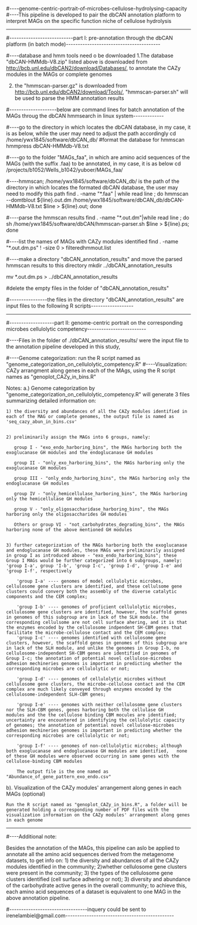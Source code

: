 #----genome-centric-portrait-of-microbes-cellulose-hydrolysing-capacity
#----This pipeline is developed to pair the dbCAN annotation platform to interpret MAGs on the specific function niche of cellulose hydrolysis


-------------------------------------------------------------------------------------------------------------------------------------


#---------------------------part I: pre-annotation through the dbCAN platform (in batch mode)----------------------------------------

#----database and hmm tools need o be downloaded
1.The database "dbCAN-HMMdb-V8.zip" listed above is downloaded from http://bcb.unl.edu/dbCAN2/download/Databases/,  to annotate the CAZy modules in the MAGs or complete genomes
   
2. the "hmmscan-parser.gz" is downloaded from http://bcb.unl.edu/dbCAN2/download/Tools/, "hmmscan-parser.sh" will be used to parse the HMM annotation results

#--------------------below are command lines for batch annotation of the MAGs throug the dbCAN hmmsearch in linux system-------------

#----go to the directory in which locates the dbCAN database, in my case, it is as below, while the user may need to adjust the path accordingly
cd /home/ywx1845/software/dbCAN_db/
#format the database for hmmscan
hmmpress dbCAN-HMMdb-V8.txt

#----go to the folder "MAGs_faa", in which are amino acid sequences of the MAGs (with the suffix .faa) to be annotated, in my case, it is as below
cd /projects/b1052/Wells_b1042/yuboer/MAGs_faa/

#----hmmscan; /home/ywx1845/software/dbCAN_db/ is the path of the directory in which locates the formated dbCAN database, the user may need to modify this path
find . -name "*.faa" | while read line ; do hmmscan --domtblout ${line}.out.dm /home/ywx1845/software/dbCAN_db/dbCAN-HMMdb-V8.txt $line > ${line}.out; done

#----parse the hmmscan results
find . -name "*.out.dm"|while read line ; do sh /home/ywx1845/software/dbCAN/hmmscan-parser.sh $line > ${line}.ps; done

#----list the names of MAGs with CAZy modules identified
find . -name "*.out.dm.ps" ! -size 0 > filteredhmmout.list

#----make a directory "dbCAN_annotation_results" and move the parsed hmmscan results to this directory
mkdir ../dbCAN_annotation_results

mv *.out.dm.ps > ../dbCAN_annotation_results

#delete the empty files in the folder of "dbCAN_annotation_results"

#----------------the files in the directory "dbCAN_annotation_results" are input files to the following R scripts------------------

-----------------------------------------------------------------------------------------------------------------------------------


#-------------------part II: genome-centric portrait on the corresponding microbes cellulolytic competency-------------------------

#----Files in the folder of ./dbCAN_annotation_results/ were the input file to the annotation pipeline developed in this study,

#----Genome categorization: run the R script named as "genome_categorization_on_cellulolytic_competency.R"
#----Visualization: CAZy arrangment along genes in each of the MAgs, using the R script names as "genoplot_CAZy_in_bins.R"

Notes: 
a.) Genome categorization by "genome_categorization_on_cellulolytic_competency.R" will generate 3 files summarizing  detailed information on: 

    1) the diversity and abundances of all the CAZy modules identified in each of the MAG or complete genomes, the output file is named as 'seq_cazy_abun_in_bins.csv'
    
    
    2) preliminarily assign the MAGs into 6 groups, namely:
       
       group I - "exo_endo_harboring_bins", the MAGs harboring both the exoglucanase GH modules and the endoglucanase GH modules
       
       group II - "only_exo_harboring_bins", the MAGs harboring only the exoglucanase GH modules
       
       group III - "only_endo_harboring_bins", the MAGs harboring only the endoglucanase GH modules
       
       group IV - "only_hemicellulase_harboring_bins", the MAGs harboring only the hemicellulase GH modules
       
       group V - "only_oligosaccharidase_harboring_bins", the MAGs harboring only the oligosaccharides GH modules
       
       Others or group VI - "not_carbohydrates_degrading_bins", the MAGs harboring none of the above mentioned GH modules
    
    
    3) further categorization of the MAGs harboring both the exoglucanase and endoglucanase GH modules, these MAGs were preliminarily assigned in group I as introduced above - "exo_endo_harboring_bins"; these Group I MAGs would be further categorized into 6 subgroups, namely: 'group I-a', group 'I-b', 'group I-c', 'group I-d', 'group I-e' and 'group I-f', respectively
        
        'group I-a' ---- genomes of model cellulolytic microbes,  cellulosome gene clusters are identified, and these cellulsome gene  clusters could convery both the assembly of the diverse catalytic components and the CEM complex;
        
        'group I-b' ---- genomes of proficient cellulolytic microbes,  cellulosome gene clusters are identified, however, the scaffold genes in genomes of this subgroup are in lack of the SLH module. the corresponding cellulsome are not cell surface ahering, and it is that the enzymes encoded by the cellulosome indpendent SH-CBM genes that facilitate the microbe-cellulose contact and the CEM complex;                      
        'group I-c' ---- genomes identified with cellulosome gene clusters, however, the scaffold genes in genomes of this subgroup are in lack of the SLH module, and unlike the genomes in Group I-b, no cellulosome-independent SH-CBM genes are identified in genomes of Group I-c; the annotation of potential novel cellulose-microbes adhesion mechineries genomes is important in predicting whether the corresponding microbes are cellulolytic or not;
        
        'group I-d' ---- genomes of cellulolytic microbes without cellulosome gene clusters, the microbe-cellulose contact and the CEM   complex are much likely conveyed through enzymes encoded by the cellulosome-independent SLH-CBM genes;
        
        'group I-e' ---- genomes with neither cellulosome gene clusters nor the SLH-CBM genes, genes harboring both the cellulase GH     modules and the the cellulose binding CBM mocules are identified; uncertainty are encountered in identifying the cellulolytic capacity of genomes; the annotation of potential novel cellulose-microbes adhesion mechineries genomes is important in predicting whether the corresponding microbes are cellulolytic or not;
        
        'group I-f' ---- genomes of non-cellulolytic microbes; although both exoglucanase and endoglucanase GH modules are identified,   none of these GH modules were observed occurring in same genes with the cellulose-binding CBM modules
        
        The output file is the one named as "Abundance_of_gene_pattern_exo_endo.csv"
        
        
b). Visualization of the CAZy modules' arrangement along genes in each MAGs (optional)

    Run the R script named as "genoplot_CAZy_in_bins.R", a folder will be generated holding a corresponding number of PDF files with the     visualization information on the CAZy modules' arrangement along genes in each genome
    
-----------------------------------------------------------------------------------------------------------------------------

#----Additional note:

Besides the annotation of the MAGs, this pipeline can aslo be applied to annotate all the amino acid sequences derived from the metagenome datasets, to get info on: 1) the diversity and abundances of all the CAZy modules identified in the community; 2)whether cellulosome gene clusters were present in the community; 3) the types of the cellulosome gene clusters identified (cell surface adhering or not); 3) diversity and abundance of the carbohydrate active genes in the overall community; to achieve this, each amino acid sequences of a dataset is equivalent to one MAG in the above annotation pipeline.

#---------------------------------inquery could be sent to irenelambiel@gmail.com----------------------------------------------

